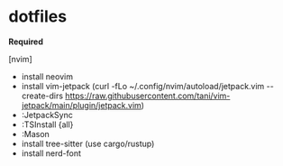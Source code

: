 # dotfiles


**Required**  

[nvim]
- install neovim
- install vim-jetpack  (curl -fLo ~/.config/nvim/autoload/jetpack.vim --create-dirs https://raw.githubusercontent.com/tani/vim-jetpack/main/plugin/jetpack.vim)
- :JetpackSync
- :TSInstall {all}
- :Mason
- install tree-sitter (use cargo/rustup)
- install nerd-font
